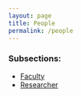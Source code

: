 ```yaml
---
layout: page
title: People
permalink: /people
---
```


### Subsections:
- [Faculty](/people/faculty)
- [Researcher](/people/researcher)



